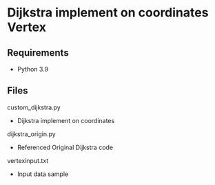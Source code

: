 # Dijkstra implement on coordinates Vertex

## Requirements
 - Python 3.9

## Files

custom_dijkstra.py
 - Dijkstra implement on coordinates

dijkstra_origin.py
 - Referenced Original Dijkstra code

vertexinput.txt
 - Input data sample